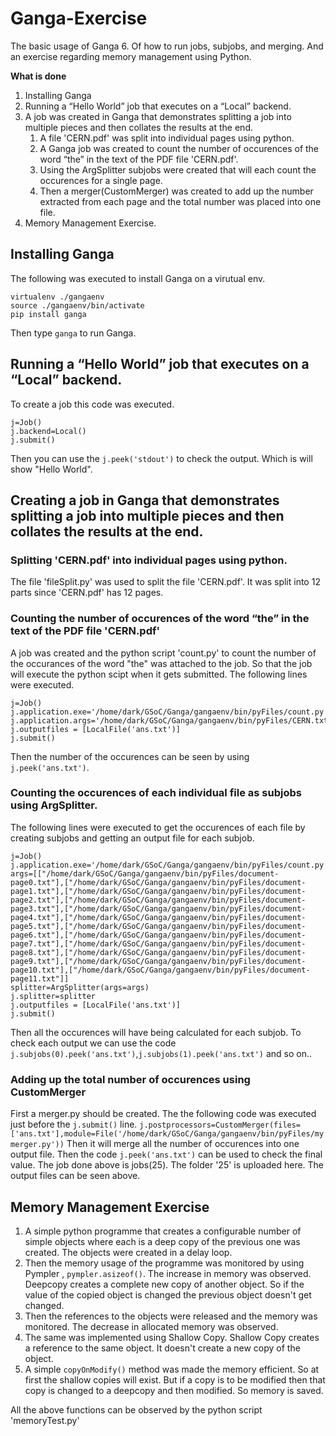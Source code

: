 # Ganga-Exercise
The basic usage of Ganga 6. Of how to run jobs, subjobs, and merging. And an exercise regarding memory management using Python.

__What is done__
1. Installing Ganga
2. Running a “Hello World” job that executes on a “Local” backend.
3. A job was created in Ganga that demonstrates splitting a job into multiple pieces and then collates
the results at the end.
    1. A file 'CERN.pdf' was split into individual pages using python.
    2. A Ganga job was created to count the number of occurences of the word “the” in the text of the PDF file 'CERN.pdf'.
    3. Using the ArgSplitter subjobs were created that will each count the occurences for a single page.
    4. Then a merger(CustomMerger) was created to add up the number extracted from each page and the total number was placed into one file.
4. Memory Management Exercise.
    

## Installing Ganga 

The following was executed to install Ganga on a virutual env. 

```
virtualenv ./gangaenv
source ./gangaenv/bin/activate
pip install ganga
```
Then type `ganga` to run Ganga. 

## Running a “Hello World” job that executes on a “Local” backend.

To create a job this code was executed.

```
j=Job()
j.backend=Local()
j.submit()
```

Then you can use the `j.peek('stdout')` to check the output. Which is will show "Hello World".

## Creating a job in Ganga that demonstrates splitting a job into multiple pieces and then collates the results at the end.
### Splitting 'CERN.pdf' into individual pages using python.

The file 'fileSplit.py' was used to split the file 'CERN.pdf'. It was split into 12 parts since 'CERN.pdf' has 12 pages.

### Counting the number of occurences of the word “the” in the text of the PDF file 'CERN.pdf'

A job was created and the python script 'count.py' to count the number of the occurances of the word "the" was attached to the job. 
So that the job will execute the python scipt when it gets submitted.
The following lines were executed.

```
j=Job()
j.application.exe='/home/dark/GSoC/Ganga/gangaenv/bin/pyFiles/count.py'
j.application.args='/home/dark/GSoC/Ganga/gangaenv/bin/pyFiles/CERN.txt'
j.outputfiles = [LocalFile('ans.txt')]
j.submit()
```
Then the number of the occurences can be seen by using `j.peek('ans.txt')`.

### Counting the occurences of each individual file as subjobs using ArgSplitter.
The following lines were executed to get the occurences of each file by creating subjobs and getting an output file for each subjob.

```
j=Job()
j.application.exe='/home/dark/GSoC/Ganga/gangaenv/bin/pyFiles/count.py'
args=[["/home/dark/GSoC/Ganga/gangaenv/bin/pyFiles/document-page0.txt"],["/home/dark/GSoC/Ganga/gangaenv/bin/pyFiles/document-page1.txt"],["/home/dark/GSoC/Ganga/gangaenv/bin/pyFiles/document-page2.txt"],["/home/dark/GSoC/Ganga/gangaenv/bin/pyFiles/document-page3.txt"],["/home/dark/GSoC/Ganga/gangaenv/bin/pyFiles/document-page4.txt"],["/home/dark/GSoC/Ganga/gangaenv/bin/pyFiles/document-page5.txt"],["/home/dark/GSoC/Ganga/gangaenv/bin/pyFiles/document-page6.txt"],["/home/dark/GSoC/Ganga/gangaenv/bin/pyFiles/document-page7.txt"],["/home/dark/GSoC/Ganga/gangaenv/bin/pyFiles/document-page8.txt"],["/home/dark/GSoC/Ganga/gangaenv/bin/pyFiles/document-page9.txt"],["/home/dark/GSoC/Ganga/gangaenv/bin/pyFiles/document-page10.txt"],["/home/dark/GSoC/Ganga/gangaenv/bin/pyFiles/document-page11.txt"]]
splitter=ArgSplitter(args=args)
j.splitter=splitter
j.outputfiles = [LocalFile('ans.txt')]
j.submit()
```
Then all the occurences will have being calculated for each subjob. To check each output we can use the code `j.subjobs(0).peek('ans.txt')`,`j.subjobs(1).peek('ans.txt')` and so on..

### Adding up the total number of occurences using CustomMerger
First a merger.py should be created. The the following code was executed just before the `j.submit()` line. 
`j.postprocessors=CustomMerger(files=['ans.txt'],module=File('/home/dark/GSoC/Ganga/gangaenv/bin/pyFiles/mymerger.py'))`
Then it will merge all the number of occurences into one output file. Then the code `j.peek('ans.txt')` can be used to check the final value.
The job done above is jobs(25). The folder '25' is uploaded here. The  output files can be seen above.

## Memory Management Exercise

1. A simple python programme that creates a configurable number of simple objects where each is a deep copy of the previous one was created. The objects were created in a delay loop.
2. Then the memory usage of the programme was monitored by using Pympler , `pympler.asizeof()`. The increase in memory was observed. Deepcopy creates a complete new copy of another object. So if the value of the copied object is changed the previous object doesn't get changed.
3. Then the references to the objects were released and the memory was monitored. The decrease in allocated memory was observed.
4. The same was implemented using Shallow Copy. Shallow Copy creates a reference to the same object. It doesn't create a new copy of the object.
5. A simple `copyOnModify()` method was made the memory efficient. So at first the shallow copies will exist. But if a copy is to be modified then that copy is changed to a deepcopy and then modified. So memory is saved. 

All the above functions can be observed by the python script 'memoryTest.py'

